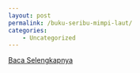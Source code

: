 ```yaml
---
layout: post
permalink: /buku-seribu-mimpi-laut/
categories:
    - Uncategorized
---
```


[Baca Selengkapnya](/02)